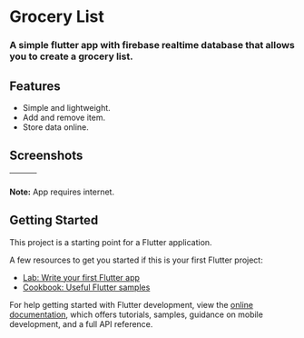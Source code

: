 # Grocery List

### A simple flutter app with **firebase realtime database** that allows you to create a grocery list.

## Features

- Simple and lightweight. 
- Add and remove item.
- Store data online.


## Screenshots
|<img  src=""/>|<img src=""/>|<img src=""/>|
| ------------- | ------------- |------------- |


**Note:** App requires internet.

## Getting Started

This project is a starting point for a Flutter application.

A few resources to get you started if this is your first Flutter project:

- [Lab: Write your first Flutter app](https://docs.flutter.dev/get-started/codelab)
- [Cookbook: Useful Flutter samples](https://docs.flutter.dev/cookbook)

For help getting started with Flutter development, view the
[online documentation](https://docs.flutter.dev/), which offers tutorials,
samples, guidance on mobile development, and a full API reference.

